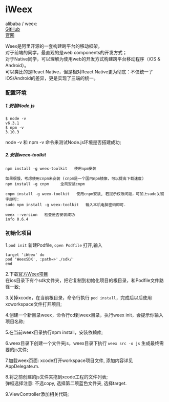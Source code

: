 # iWeex
alibaba / weex:  
[GitHub](https://github.com/alibaba/weex)  
[官网](http://alibaba.github.io/weex)

Weex是阿里开源的一套构建跨平台的移动框架。  
对于前端的同学，最直观的是web components的开发方式；  
对于Native同学，可以理解为使用web的开发方式构建跨平台移动程序（iOS & Android）。  
可以类比的是React Native，但是相对React Native更为彻底：不仅统一了 iOS/Android的差异，更是实现了三端的统一。


### 配置环境
##### 1.安装Node.js
	$ node -v
	v6.3.1
	$ npm -v
	3.10.3
node -v 和 npm -v 命令来测试Node.js环境是否搭建成功;

##### 2.安装weex-toolkit

	npm install -g weex-toolkit   使用npm安装
	
	如果很慢，考虑使用cnpm来安装 (cnpm是一个国内npm镜像，可以提高下载速度)
	npm install -g cnpm     全局安装cnpm
	
	cnpm install -g weex-toolkit   使用cnpm安装, 若提示权限问题，可加上sudo关键字即可:
	sudo npm install -g weex-toolkit   输入本机电脑密码即可.
	
	weex --version   检查是否安装成功
	info 0.6.4 


### 初始化项目
1.`pod init` 新建Podfile, 
`open Podfile` 打开,输入  

	target 'iWeex' do
	pod 'WeexSDK', :path=>'./sdk/'
	end

2.下载[官方Weex项目](https://github.com/alibaba/weex.git)  
在ios目录下有个sdk文件夹，把它复制到初始化项目的根目录，和Podfile文件路径一致;

3.关掉xcode，在当前根目录，命令行执行 `pod install`，完成后以后使用xcworkspace文件打开项目;

4.创建一个新目录weex，命令行cd到weex目录，执行weex init，会提示你输入项目名称;

5.在当前weex目录执行npm install，安装依赖库;

6.weex目录下创建一个文件夹js，weex目录下执行 `weex src -o js` 生成最终需要的js文件;

7.加载weex页面:
xcode打开workspace项目文件, 添加内容详见AppDelegate.m. 

8.将之前创建的js文件夹拖到xcode工程的文件列表;  
弹框选择注意:  不选copy, 选择第二项蓝色文件夹, 选择target.

9.ViewController添加相关代码;